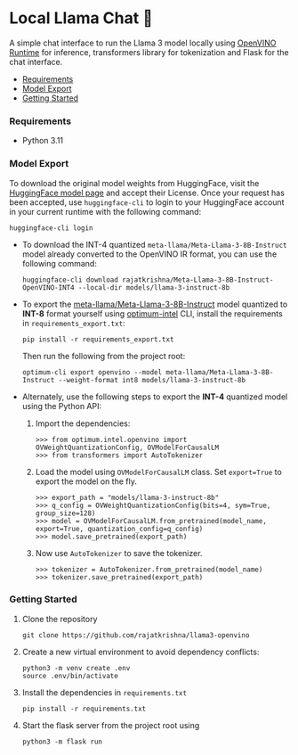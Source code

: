 # Local Llama Chat 🦙

A simple chat interface to run the Llama 3 model locally using [OpenVINO Runtime](https://github.com/openvinotoolkit/openvino) for inference, transformers library for tokenization and Flask for the chat interface. 

- [Requirements](#requirements)
- [Model Export](#model-export)
- [Getting Started](#getting-started)


### Requirements

- Python 3.11

### Model Export

To download the original model weights from HuggingFace, visit the [HuggingFace model page](https://huggingface.co/meta-llama/Meta-Llama-3-8B-Instruct) and accept their License. Once your request has been accepted, use `huggingface-cli` to login to your HuggingFace account in your current runtime with the following command:

```
huggingface-cli login
```

- To download the INT-4 quantized `meta-llama/Meta-Llama-3-8B-Instruct` model already converted to the OpenVINO IR format, you can use the following command:

    ```
    huggingface-cli download rajatkrishna/Meta-Llama-3-8B-Instruct-OpenVINO-INT4 --local-dir models/llama-3-instruct-8b
    ```

- To export the [meta-llama/Meta-Llama-3-8B-Instruct](https://huggingface.co/meta-llama/Meta-Llama-3-8B-Instruct) model quantized to **INT-8** format yourself using [optimum-intel](https://github.com/huggingface/optimum-intel) CLI, install the requirements in `requirements_export.txt`:

    ```
    pip install -r requirements_export.txt
    ```

    Then run the following from the project root:

    ```
    optimum-cli export openvino --model meta-llama/Meta-Llama-3-8B-Instruct --weight-format int8 models/llama-3-instruct-8b
    ```

- Alternately, use the following steps to export the **INT-4** quantized model using the Python API:

    1. Import the dependencies:

        ```
        >>> from optimum.intel.openvino import OVWeightQuantizationConfig, OVModelForCausalLM
        >>> from transformers import AutoTokenizer
        ```

    2. Load the model using `OVModelForCausalLM` class. Set `export=True` to export the model on the fly. 

        ```
        >>> export_path = "models/llama-3-instruct-8b"
        >>> q_config = OVWeightQuantizationConfig(bits=4, sym=True, group_size=128)
        >>> model = OVModelForCausalLM.from_pretrained(model_name, export=True, quantization_config=q_config)
        >>> model.save_pretrained(export_path)
        ```

    3. Now use `AutoTokenizer` to save the tokenizer.

        ```
        >>> tokenizer = AutoTokenizer.from_pretrained(model_name)
        >>> tokenizer.save_pretrained(export_path)
        ```

### Getting Started

1. Clone the repository

    ```
    git clone https://github.com/rajatkrishna/llama3-openvino
    ```

2. Create a new virtual environment to avoid dependency conflicts:

    ```
    python3 -m venv create .env
    source .env/bin/activate
    ```

3. Install the dependencies in `requirements.txt`

    ```
    pip install -r requirements.txt
    ```

4. Start the flask server from the project root using

    ```
    python3 -m flask run
    ```

